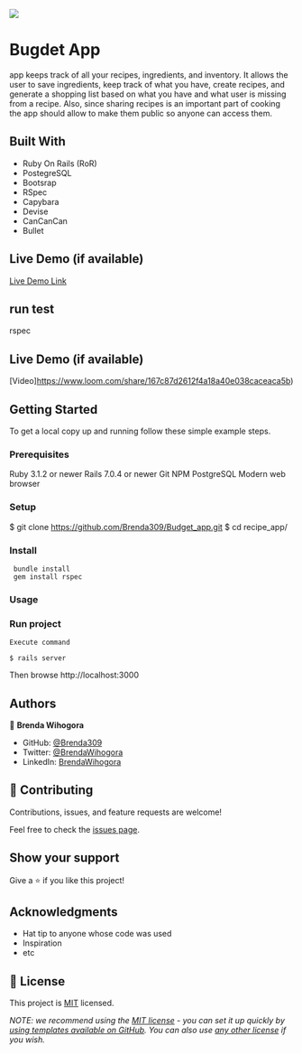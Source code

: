 ![](https://img.shields.io/badge/Microverse-blueviolet)

# Bugdet App
 app keeps track of all your recipes, ingredients, and inventory. It allows the user to save ingredients, keep track of what you have, create recipes, and generate a shopping list based on what you have and what user is missing from a recipe. Also, since sharing recipes is an important part of cooking the app should allow to make them public so anyone can access them.


## Built With

- Ruby On Rails (RoR)
- PostegreSQL
- Bootsrap
- RSpec
- Capybara
- Devise
- CanCanCan
- Bullet

## Live Demo (if available)

[Live Demo Link](https://budget-app-managing.herokuapp.com/)

## run test

rspec

## Live Demo (if available)

[Video]https://www.loom.com/share/167c87d2612f4a18a40e038caceaca5b)

## Getting Started
To get a local copy up and running follow these simple example steps.


### Prerequisites
Ruby 3.1.2 or newer
Rails 7.0.4 or newer
Git
NPM
PostgreSQL
Modern web browser

### Setup
  $ git clone https://github.com/Brenda309/Budget_app.git
  $ cd recipe_app/
### Install

     bundle install
     gem install rspec
### Usage

### Run project
    Execute command

    $ rails server

Then browse http://localhost:3000

## Authors

👤 **Brenda Wihogora**

- GitHub: [@Brenda309](https://github.com/Brenda309)
- Twitter: [@BrendaWihogora](https://twitter.com/BrendaWihogora)
- LinkedIn: [BrendaWihogora](https://linkedin.com/in/BrendaWihogora/)

## 🤝 Contributing

Contributions, issues, and feature requests are welcome!

Feel free to check the [issues page](../../issues/).

## Show your support

Give a ⭐️ if you like this project!

## Acknowledgments

- Hat tip to anyone whose code was used
- Inspiration
- etc

## 📝 License
This project is [MIT](./LICENSE.md) licensed.

_NOTE: we recommend using the [MIT license](https://choosealicense.com/licenses/mit/) - you can set it up quickly by [using templates available on GitHub](https://docs.github.com/en/communities/setting-up-your-project-for-healthy-contributions/adding-a-license-to-a-repository). You can also use [any other license](https://choosealicense.com/licenses/) if you wish._